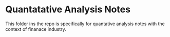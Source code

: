 Quantatative Analysis Notes
===

This folder ins the repo is specifically for quantative analysis notes with the context of finanace industry.
